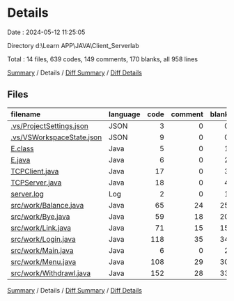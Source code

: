 # Details

Date : 2024-05-12 11:25:05

Directory d:\\Learn APP\\JAVA\\Client_Serverlab

Total : 14 files,  639 codes, 149 comments, 170 blanks, all 958 lines

[Summary](results.md) / Details / [Diff Summary](diff.md) / [Diff Details](diff-details.md)

## Files
| filename | language | code | comment | blank | total |
| :--- | :--- | ---: | ---: | ---: | ---: |
| [.vs/ProjectSettings.json](/.vs/ProjectSettings.json) | JSON | 3 | 0 | 0 | 3 |
| [.vs/VSWorkspaceState.json](/.vs/VSWorkspaceState.json) | JSON | 9 | 0 | 0 | 9 |
| [E.class](/E.class) | Java | 5 | 0 | 1 | 6 |
| [E.java](/E.java) | Java | 6 | 0 | 2 | 8 |
| [TCPClient.java](/TCPClient.java) | Java | 17 | 0 | 3 | 20 |
| [TCPServer.java](/TCPServer.java) | Java | 18 | 0 | 4 | 22 |
| [server.log](/server.log) | Log | 2 | 0 | 1 | 3 |
| [src/work/Balance.java](/src/work/Balance.java) | Java | 65 | 24 | 25 | 114 |
| [src/work/Bye.java](/src/work/Bye.java) | Java | 59 | 18 | 20 | 97 |
| [src/work/Link.java](/src/work/Link.java) | Java | 71 | 15 | 15 | 101 |
| [src/work/Login.java](/src/work/Login.java) | Java | 118 | 35 | 34 | 187 |
| [src/work/Main.java](/src/work/Main.java) | Java | 6 | 0 | 2 | 8 |
| [src/work/Menu.java](/src/work/Menu.java) | Java | 108 | 29 | 30 | 167 |
| [src/work/Withdrawl.java](/src/work/Withdrawl.java) | Java | 152 | 28 | 33 | 213 |

[Summary](results.md) / Details / [Diff Summary](diff.md) / [Diff Details](diff-details.md)
